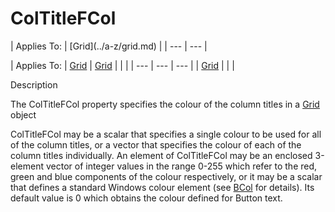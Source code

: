 




<h1 class="heading"><span class="name">ColTitleFCol</span></h1>
| Applies To: | [Grid](../a-z/grid.md) |
| --- | ---  |

| Applies To: | [Grid](../a-z/grid.md) | [Grid](../a-z/grid.md) |  |  |
| --- | --- | ---  |
| [Grid](../a-z/grid.md) |  |  |


Description


The ColTitleFCol property specifies the colour of the column titles in a [Grid](../a-z/grid.md) object


ColTitleFCol may be a scalar that specifies a single colour to be used for all of the column titles, or a vector that specifies the colour of each of the column titles individually. An element of ColTitleFCol may be an enclosed 3-element vector of integer values in the range 0-255 which refer to the red, green and blue components of the colour respectively, or it may be a scalar that defines a standard Windows colour element (see [BCol](../a-z/bcol.md) for details). Its default value is 0 which obtains the colour defined for Button text.



